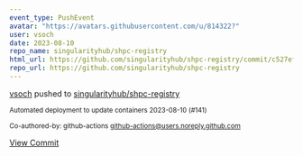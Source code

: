 ```yaml
---
event_type: PushEvent
avatar: "https://avatars.githubusercontent.com/u/814322?"
user: vsoch
date: 2023-08-10
repo_name: singularityhub/shpc-registry
html_url: https://github.com/singularityhub/shpc-registry/commit/c527eff4e65d7c13aaca09032b69d4c14609c984
repo_url: https://github.com/singularityhub/shpc-registry
---
```


<a href='https://github.com/vsoch' target='_blank'>vsoch</a> pushed to <a href='https://github.com/singularityhub/shpc-registry' target='_blank'>singularityhub/shpc-registry</a>

<small>Automated deployment to update containers 2023-08-10 (#141)

Co-authored-by: github-actions <github-actions@users.noreply.github.com></small>

<a href='https://github.com/singularityhub/shpc-registry/commit/c527eff4e65d7c13aaca09032b69d4c14609c984' target='_blank'>View Commit</a>